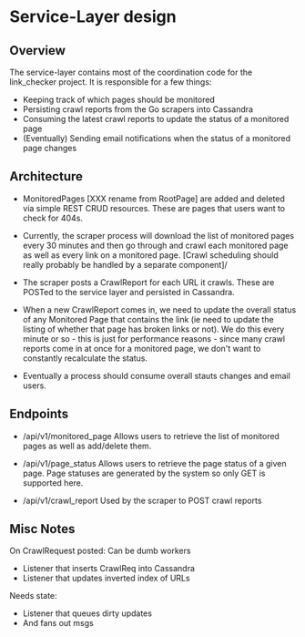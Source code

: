 # Service-Layer design

## Overview

The service-layer contains most of the coordination code for the link_checker project. It is 
responsible for a few things:

* Keeping track of which pages should be monitored
* Persisting crawl reports from the Go scrapers into Cassandra
* Consuming the latest crawl reports to update the status of a monitored page
* (Eventually) Sending email notifications when the status of a monitored page changes

## Architecture

* MonitoredPages [XXX rename from RootPage] are added and deleted via simple REST CRUD resources. These are pages
that users want to check for 404s.

* Currently, the scraper process will download the list of monitored pages every 30 minutes and then go through
and crawl each monitored page as well as every link on a monitored page. [Crawl scheduling should really probably
be handled by a separate component]/

* The scraper posts a CrawlReport for each URL it crawls. These are POSTed to the service layer and persisted
in Cassandra.

* When a new CrawlReport comes in, we need to update the overall status of any Monitored Page that contains the link
(ie need to update the listing of whether that page has broken links or not). We do this every minute or so - this
 is just for performance reasons - since many crawl reports come in at once for a monitored page, we don't want
 to constantly recalculate the status.
 
* Eventually a process should consume overall stauts changes and email users.

## Endpoints

- /api/v1/monitored_page 
 Allows users to retrieve the list of monitored pages as well as add/delete them.
 
- /api/v1/page_status
 Allows users to retrieve the page status of a given page. Page statuses are generated
 by the system so only GET is supported here.
 
- /api/v1/crawl_report
 Used by the scraper to POST crawl reports
 
## Misc Notes

On CrawlRequest posted:
Can be dumb workers
  - Listener that inserts CrawlReq into Cassandra
  - Listener that updates inverted index of URLs

Needs state:
  - Listener that queues dirty updates
  - And fans out msgs


